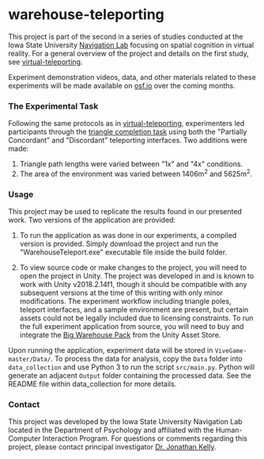 # warehouse-teleporting

This project is part of the second in a series of studies conducted at the Iowa State University [Navigation Lab](https://navlab.psych.iastate.edu/) focusing on spatial cognition in virtual reality. For a general overview of the project and details on the first study, see [virtual-teleporting](https://github.com/NavigationLab/virtual-teleporting).

Experiment demonstration videos, data, and other materials related to these experiments will be made available on [osf.io](https://osf.io/) over the coming months.

### The Experimental Task 
Following the same protocols as in [virtual-teleporting](https://github.com/NavigationLab/virtual-teleporting), experimenters led participants through the [triangle completion task](https://books.google.com/books?id=zN_WAgAAQBAJ&pg=PA86) using both the "Partially Concordant" and "Discordant" teleporting interfaces. Two additions were made:
1. Triangle path lengths were varied between "1x" and "4x" conditions.
2. The area of the environment was varied between 1406m<sup>2</sup> and 5625m<sup>2</sup>.

### Usage
This project may be used to replicate the results found in our presented work. Two versions of the application are provided:
1. To run the application as was done in our experiments, a compiled version is provided. Simply download the project and run the "WarehouseTeleport.exe" executable file inside the build folder.

2. To view source code or make changes to the project, you will need to open the project in Unity. The project was developed in and is known to work with Unity v2018.2.14f1, though it should be compatible with any subsequent versions at the time of this writing with only minor modifications. The experiment workflow including triangle poles, teleport interfaces, and a sample environment are present, but certain assets could not be legally included due to licensing constraints. To run the full experiment application from source, you will need to buy and integrate the [Big Warehouse Pack](https://assetstore.unity.com/packages/3d/environments/industrial/big-warehouse-pack-96082) from the Unity Asset Store.

Upon running the application, experiment data will be stored in ```ViveGame-master/Data/```. To process the data for analysis, copy the ```Data``` folder into ```data_collection``` and use Python 3 to run the script ```src/main.py```. Python will generate an adjacent ```Output``` folder containing the processed data. See the README file within data_collection for more details.

### Contact
This project was developed by the Iowa State University Navigation Lab located in the Department of Psychology and affiliated with the Human-Computer Interaction Program. For questions or comments regarding this project, please contact principal investigator [Dr. Jonathan Kelly](mailto:jonkelly@iastate.edu).